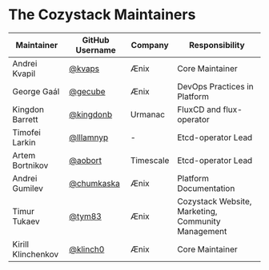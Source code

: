# The Cozystack Maintainers

| Maintainer | GitHub Username | Company |          Responsibility           |
| ---------- | --------------- | ------- | --------------------------------- |
| Andrei Kvapil | [@kvaps](https://github.com/kvaps) | Ænix | Core Maintainer |
| George Gaál | [@gecube](https://github.com/gecube) | Ænix | DevOps Practices in Platform |
| Kingdon Barrett | [@kingdonb](https://github.com/kingdonb) | Urmanac | FluxCD and flux-operator |
| Timofei Larkin | [@lllamnyp](https://github.com/lllamnyp) | - | Etcd-operator Lead |
| Artem Bortnikov | [@aobort](https://github.com/aobort) | Timescale | Etcd-operator Lead |
| Andrei Gumilev | [@chumkaska](https://github.com/chumkaska) | Ænix | Platform Documentation |
| Timur Tukaev | [@tym83](https://github.com/tym83) | Ænix | Cozystack Website, Marketing, Community Management |
| Kirill Klinchenkov | [@klinch0](https://github.com/klinch0) | Ænix | Core Maintainer |
